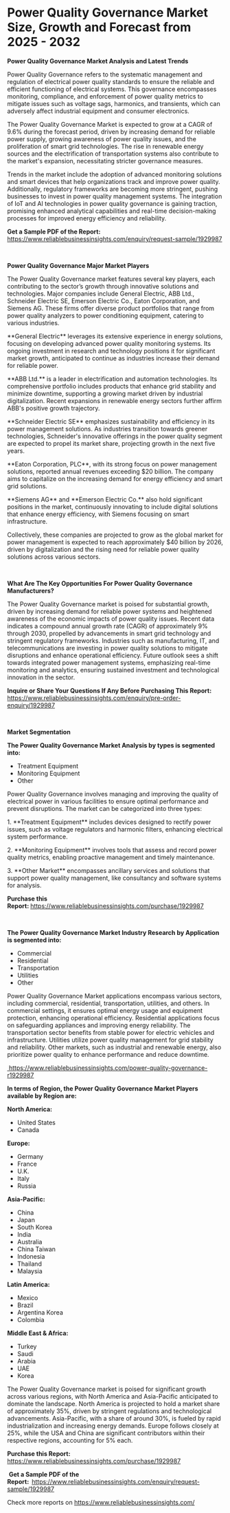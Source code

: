 <p><h1>Power Quality Governance Market Size, Growth and Forecast from 2025 - 2032</h1></p><p><strong>Power Quality Governance Market Analysis and Latest Trends</strong></p>
<p><p>Power Quality Governance refers to the systematic management and regulation of electrical power quality standards to ensure the reliable and efficient functioning of electrical systems. This governance encompasses monitoring, compliance, and enforcement of power quality metrics to mitigate issues such as voltage sags, harmonics, and transients, which can adversely affect industrial equipment and consumer electronics.</p><p>The Power Quality Governance Market is expected to grow at a CAGR of 9.6% during the forecast period, driven by increasing demand for reliable power supply, growing awareness of power quality issues, and the proliferation of smart grid technologies. The rise in renewable energy sources and the electrification of transportation systems also contribute to the market's expansion, necessitating stricter governance measures.</p><p>Trends in the market include the adoption of advanced monitoring solutions and smart devices that help organizations track and improve power quality. Additionally, regulatory frameworks are becoming more stringent, pushing businesses to invest in power quality management systems. The integration of IoT and AI technologies in power quality governance is gaining traction, promising enhanced analytical capabilities and real-time decision-making processes for improved energy efficiency and reliability.</p></p>
<p><strong>Get a Sample PDF of the Report:&nbsp;</strong> <a href="https://www.reliablebusinessinsights.com/enquiry/request-sample/1929987?utm_campaign=1847&utm_medium=2&utm_source=Github&utm_content=ia&utm_term=16012025&utm_id=power-quality-governance">https://www.reliablebusinessinsights.com/enquiry/request-sample/1929987</a></p>
<p>&nbsp;</p>
<p><strong>Power Quality Governance Major Market Players</strong></p>
<p><p>The Power Quality Governance market features several key players, each contributing to the sector’s growth through innovative solutions and technologies. Major companies include General Electric, ABB Ltd., Schneider Electric SE, Emerson Electric Co., Eaton Corporation, and Siemens AG. These firms offer diverse product portfolios that range from power quality analyzers to power conditioning equipment, catering to various industries.</p><p>**General Electric** leverages its extensive experience in energy solutions, focusing on developing advanced power quality monitoring systems. Its ongoing investment in research and technology positions it for significant market growth, anticipated to continue as industries increase their demand for reliable power.</p><p>**ABB Ltd.** is a leader in electrification and automation technologies. Its comprehensive portfolio includes products that enhance grid stability and minimize downtime, supporting a growing market driven by industrial digitalization. Recent expansions in renewable energy sectors further affirm ABB's positive growth trajectory.</p><p>**Schneider Electric SE** emphasizes sustainability and efficiency in its power management solutions. As industries transition towards greener technologies, Schneider's innovative offerings in the power quality segment are expected to propel its market share, projecting growth in the next five years.</p><p>**Eaton Corporation, PLC**, with its strong focus on power management solutions, reported annual revenues exceeding $20 billion. The company aims to capitalize on the increasing demand for energy efficiency and smart grid solutions.</p><p>**Siemens AG** and **Emerson Electric Co.** also hold significant positions in the market, continuously innovating to include digital solutions that enhance energy efficiency, with Siemens focusing on smart infrastructure.</p><p>Collectively, these companies are projected to grow as the global market for power management is expected to reach approximately $40 billion by 2026, driven by digitalization and the rising need for reliable power quality solutions across various sectors.</p></p>
<p>&nbsp;</p>
<p><strong>What Are The Key Opportunities For Power Quality Governance Manufacturers?</strong></p>
<p><p>The Power Quality Governance market is poised for substantial growth, driven by increasing demand for reliable power systems and heightened awareness of the economic impacts of power quality issues. Recent data indicates a compound annual growth rate (CAGR) of approximately 9% through 2030, propelled by advancements in smart grid technology and stringent regulatory frameworks. Industries such as manufacturing, IT, and telecommunications are investing in power quality solutions to mitigate disruptions and enhance operational efficiency. Future outlook sees a shift towards integrated power management systems, emphasizing real-time monitoring and analytics, ensuring sustained investment and technological innovation in the sector.</p></p>
<p><strong>Inquire or Share Your Questions If Any Before Purchasing This Report:</strong> <a href="https://www.reliablebusinessinsights.com/enquiry/pre-order-enquiry/1929987?utm_campaign=1847&utm_medium=2&utm_source=Github&utm_content=ia&utm_term=16012025&utm_id=power-quality-governance">https://www.reliablebusinessinsights.com/enquiry/pre-order-enquiry/1929987</a></p>
<p>&nbsp;</p>
<p><strong>Market Segmentation</strong></p>
<p><strong>The Power Quality Governance Market Analysis by types is segmented into:</strong></p>
<p><ul><li>Treatment Equipment</li><li>Monitoring Equipment</li><li>Other</li></ul></p>
<p><p>Power Quality Governance involves managing and improving the quality of electrical power in various facilities to ensure optimal performance and prevent disruptions. The market can be categorized into three types: </p><p>1. **Treatment Equipment** includes devices designed to rectify power issues, such as voltage regulators and harmonic filters, enhancing electrical system performance.</p><p>   </p><p>2. **Monitoring Equipment** involves tools that assess and record power quality metrics, enabling proactive management and timely maintenance.</p><p>3. **Other Market** encompasses ancillary services and solutions that support power quality management, like consultancy and software systems for analysis.</p></p>
<p><strong>Purchase this Report:&nbsp;</strong><a href="https://www.reliablebusinessinsights.com/purchase/1929987?utm_campaign=1847&utm_medium=2&utm_source=Github&utm_content=ia&utm_term=16012025&utm_id=power-quality-governance">https://www.reliablebusinessinsights.com/purchase/1929987</a></p>
<p>&nbsp;</p>
<p><strong>The Power Quality Governance Market Industry Research by Application is segmented into:</strong></p>
<p><ul><li>Commercial</li><li>Residential</li><li>Transportation</li><li>Utilities</li><li>Other</li></ul></p>
<p><p>Power Quality Governance Market applications encompass various sectors, including commercial, residential, transportation, utilities, and others. In commercial settings, it ensures optimal energy usage and equipment protection, enhancing operational efficiency. Residential applications focus on safeguarding appliances and improving energy reliability. The transportation sector benefits from stable power for electric vehicles and infrastructure. Utilities utilize power quality management for grid stability and reliability. Other markets, such as industrial and renewable energy, also prioritize power quality to enhance performance and reduce downtime.</p></p>
<p><a href="https://www.reliablebusinessinsights.com/power-quality-governance-r1929987?utm_campaign=1847&utm_medium=2&utm_source=Github&utm_content=ia&utm_term=16012025&utm_id=power-quality-governance">&nbsp;https://www.reliablebusinessinsights.com/power-quality-governance-r1929987</a></p>
<p><strong>In terms of Region, the Power Quality Governance Market Players available by Region are:</strong></p>
<p>
    <p> <strong> North America: </strong>
        <ul>
            <li>United States</li>
            <li>Canada</li>
        </ul>
        </p> 
    <p> <strong> Europe: </strong>
        <ul>
            <li>Germany</li>
            <li>France</li>
            <li>U.K.</li>
            <li>Italy</li>
            <li>Russia</li>
        </ul>
        </p> 
    <p> <strong> Asia-Pacific: </strong>
        <ul>
            <li>China</li>
            <li>Japan</li>
            <li>South Korea</li>
            <li>India</li>
            <li>Australia</li>
            <li>China Taiwan</li>
            <li>Indonesia</li>
            <li>Thailand</li>
            <li>Malaysia</li>
        </ul>
        </p> 
    <p> <strong> Latin America: </strong>
        <ul>
            <li>Mexico</li>
            <li>Brazil</li>
            <li>Argentina Korea</li>
            <li>Colombia</li>
        </ul>
        </p> 
    <p> <strong> Middle East & Africa: </strong>
        <ul>
            <li>Turkey</li>
            <li>Saudi</li>
            <li>Arabia</li>
            <li>UAE</li>
            <li>Korea</li>
        </ul>
    </p>
    </p>
<p><p>The Power Quality Governance market is poised for significant growth across various regions, with North America and Asia-Pacific anticipated to dominate the landscape. North America is projected to hold a market share of approximately 35%, driven by stringent regulations and technological advancements. Asia-Pacific, with a share of around 30%, is fueled by rapid industrialization and increasing energy demands. Europe follows closely at 25%, while the USA and China are significant contributors within their respective regions, accounting for 5% each.</p></p>
<p><strong>Purchase this Report: </strong><a href="https://www.reliablebusinessinsights.com/purchase/1929987?utm_campaign=1847&utm_medium=2&utm_source=Github&utm_content=ia&utm_term=16012025&utm_id=power-quality-governance">https://www.reliablebusinessinsights.com/purchase/1929987</a></p>
<p>&nbsp;<strong>Get a Sample PDF of the Report:&nbsp;&nbsp;</strong><a href="https://www.reliablebusinessinsights.com/enquiry/request-sample/1929987?utm_campaign=1847&utm_medium=2&utm_source=Github&utm_content=ia&utm_term=16012025&utm_id=power-quality-governance">https://www.reliablebusinessinsights.com/enquiry/request-sample/1929987</a></p>
<p><strong></strong></p>
<p>Check more reports on <a href="https://www.reliablebusinessinsights.com/?utm_campaign=1847&utm_medium=2&utm_source=Github&utm_content=ia&utm_term=16012025&utm_id=power-quality-governance">https://www.reliablebusinessinsights.com/</a></p>